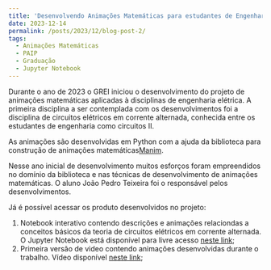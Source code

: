 ```yaml
---
title: 'Desenvolvendo Animações Matemáticas para estudantes de Engenharia Elétrica'
date: 2023-12-14
permalink: /posts/2023/12/blog-post-2/
tags:
  - Animações Matemáticas
  - PAIP
  - Graduação
  - Jupyter Notebook
---
```


Durante o ano de 2023 o GREI iniciou o desenvolvimento do projeto de animações matemáticas aplicadas à disciplinas de engenharia elétrica. A primeira disciplina a ser contemplada com os desenvolvimentos foi a disciplina de circuitos elétricos em corrente alternada, conhecida entre os estudantes de engenharia como circuitos II.

As animações são desenvolvidas em Python com a ajuda da biblioteca para construção de animações matemáticas[Manim]().

Nesse ano inicial de desenvolvimento muitos esforços foram empreendidos no domínio da biblioteca e nas técnicas de desenvolvimento de animações matemáticas. O aluno João Pedro Teixeira foi o responsável pelos desenvolvimentos.

Já é possível acessar os produto desenvolvidos no projeto:

1. Notebook interativo contendo descrições e animações relaciondas a conceitos básicos da teoria de circuitos elétricos em corrente alternada. O Jupyter Notebook está disponível para livre acesso [neste link]();
2. Primeira versão de video contendo animações desenvolvidas durante o trabalho. Vídeo disponível [neste link]();

     